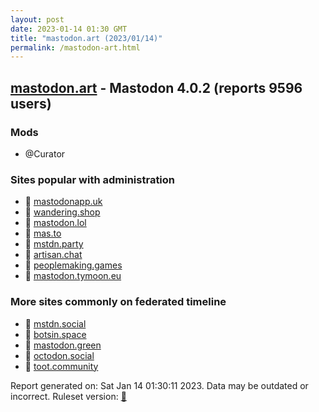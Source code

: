 ```yaml
---
layout: post
date: 2023-01-14 01:30 GMT
title: "mastodon.art (2023/01/14)"
permalink: /mastodon-art.html
---
```


## [mastodon.art](https://mastodon.art) - Mastodon 4.0.2 (reports 9596 users)

### Mods
 * @Curator

### Sites popular with administration

* 🐘 [mastodonapp.uk](/mastodonapp-uk.html)
* 🐘 [wandering.shop](/wandering-shop.html)
* 🐘 [mastodon.lol](/mastodon-lol.html)
* 🐘 [mas.to](/mas-to.html)
* 🐘 [mstdn.party](/mstdn-party.html)
* 🐘 [artisan.chat](/artisan-chat.html)
* 🐘 [peoplemaking.games](/peoplemaking-games.html)
* 🐘 [mastodon.tymoon.eu](/mastodon-tymoon-eu.html)

### More sites commonly on federated timeline

* 🐘 [mstdn.social](/mstdn-social.html)
* 🐘 [botsin.space](/botsin-space.html)
* 🐘 [mastodon.green](/mastodon-green.html)
* 🐘 [octodon.social](/octodon-social.html)
* 🐘 [toot.community](/toot-community.html)

Report generated on: Sat Jan 14 01:30:11 2023. Data may be outdated or incorrect.
Ruleset version: [🧁](/version-cupcake)
